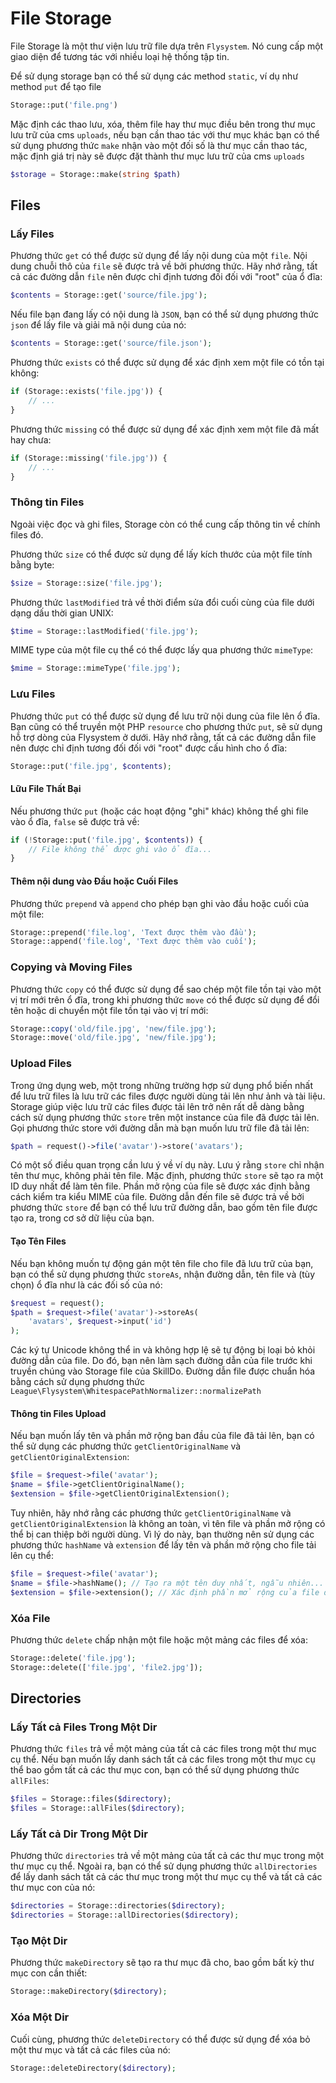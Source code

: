 # File Storage

File Storage là một thư viện lưu trữ file dựa trên `Flysystem`. 
Nó cung cấp một giao diện để tương tác với nhiều loại hệ thống tập tin. 
>
Để sử dụng storage bạn có thể sử dụng các method `static`, ví dụ như method `put` để tạo file
```php
Storage::put('file.png')
```

Mặc định các thao lưu, xóa, thêm file hay thư mục điều bên trong thư mục lưu trữ của cms `uploads`, 
nếu bạn cần thao tác với thư mục khác bạn có thể sử dụng phương thức `make` nhận vào một đối số là thư mục cần thao tác, mặc định giá trị này sẽ được đặt thành thư mục lưu trữ của cms `uploads`
```php
$storage = Storage::make(string $path)
```

## Files

### Lấy Files

Phương thức `get` có thể được sử dụng để lấy nội dung của một `file`. Nội dung chuỗi thô của `file` sẽ được trả về bởi phương thức. 
Hãy nhớ rằng, tất cả các đường dẫn `file` nên được chỉ định tương đối đối với "root" của ổ đĩa:


```php
$contents = Storage::get('source/file.jpg');
```
Nếu file bạn đang lấy có nội dung là `JSON`, bạn có thể sử dụng phương thức `json` để lấy file và giải mã nội dung của nó:

```php
$contents = Storage::get('source/file.json');
```

Phương thức `exists` có thể được sử dụng để xác định xem một file có tồn tại không:

```php
if (Storage::exists('file.jpg')) {
    // ...
}
```
Phương thức `missing` có thể được sử dụng để xác định xem một file đã mất hay chưa:

```php
if (Storage::missing('file.jpg')) {
    // ...
}
```

### Thông tin Files

Ngoài việc đọc và ghi files, Storage còn có thể cung cấp thông tin về chính files đó. 
>
Phương thức `size` có thể được sử dụng để lấy kích thước của một file tính bằng byte:

```php
$size = Storage::size('file.jpg');
```
Phương thức `lastModified` trả về thời điểm sửa đổi cuối cùng của file dưới dạng dấu thời gian UNIX:

```php
$time = Storage::lastModified('file.jpg');
```
MIME type của một file cụ thể có thể được lấy qua phương thức `mimeType`:

```php
$mime = Storage::mimeType('file.jpg');
```

### Lưu Files

Phương thức `put` có thể được sử dụng để lưu trữ nội dung của file lên ổ đĩa. 
Bạn cũng có thể truyền một PHP `resource` cho phương thức `put`, sẽ sử dụng hỗ trợ dòng của Flysystem ở dưới. 
Hãy nhớ rằng, tất cả các đường dẫn file nên được chỉ định tương đối đối với "root" được cấu hình cho ổ đĩa:

```php
Storage::put('file.jpg', $contents);
```

#### Lữu File Thất Bại

Nếu phương thức `put` (hoặc các hoạt động "ghi" khác) không thể ghi file vào ổ đĩa, `false` sẽ được trả về:

```php
if (!Storage::put('file.jpg', $contents)) {
    // File không thể được ghi vào ổ đĩa...
}
```
#### Thêm nội dung vào Đầu hoặc Cuối Files

Phương thức `prepend` và `append` cho phép bạn ghi vào đầu hoặc cuối của một file:

```php
Storage::prepend('file.log', 'Text được thêm vào đầu');
Storage::append('file.log', 'Text được thêm vào cuối');
```

### Copying và Moving Files

Phương thức `copy` có thể được sử dụng để sao chép một file tồn tại vào một vị trí mới trên ổ đĩa, 
trong khi phương thức `move` có thể được sử dụng để đổi tên hoặc di chuyển một file tồn tại vào vị trí mới:

```php
Storage::copy('old/file.jpg', 'new/file.jpg');
Storage::move('old/file.jpg', 'new/file.jpg');
```

### Upload Files

Trong ứng dụng web, một trong những trường hợp sử dụng phổ biến nhất để lưu trữ files là lưu trữ các files được người dùng tải lên như ảnh và tài liệu.
Storage giúp việc lưu trữ các files được tải lên trở nên rất dễ dàng bằng cách sử dụng phương thức `store` trên một instance của file đã được tải lên. 
Gọi phương thức store với đường dẫn mà bạn muốn lưu trữ file đã tải lên:

```php
$path = request()->file('avatar')->store('avatars');
```

Có một số điều quan trọng cần lưu ý về ví dụ này. 
Lưu ý rằng `store` chỉ nhận tên thư mục, không phải tên file. 
Mặc định, phương thức `store` sẽ tạo ra một ID duy nhất để làm tên file. 
Phần mở rộng của file sẽ được xác định bằng cách kiểm tra kiểu MIME của file. 
Đường dẫn đến file sẽ được trả về bởi phương thức `store` để bạn có thể lưu trữ đường dẫn, bao gồm tên file được tạo ra, trong cơ sở dữ liệu của bạn.

#### Tạo Tên Files

Nếu bạn không muốn tự động gán một tên file cho file đã lưu trữ của bạn, bạn có thể sử dụng phương thức `storeAs`, nhận đường dẫn, tên file và (tùy chọn) ổ đĩa như là các đối số của nó:

```php
$request = request();
$path = $request->file('avatar')->storeAs(
    'avatars', $request->input('id')
);
```
Các ký tự Unicode không thể in và không hợp lệ sẽ tự động bị loại bỏ khỏi đường dẫn của file. Do đó, bạn nên làm sạch đường dẫn của file trước khi truyền chúng vào Storage file của SkillDo. Đường dẫn file được chuẩn hóa bằng cách sử dụng phương thức `League\Flysystem\WhitespacePathNormalizer::normalizePath`

#### Thông tin Files Upload

Nếu bạn muốn lấy tên và phần mở rộng ban đầu của file đã tải lên, bạn có thể sử dụng các phương thức `getClientOriginalName` và `getClientOriginalExtension`:

```php
$file = $request->file('avatar');
$name = $file->getClientOriginalName();
$extension = $file->getClientOriginalExtension();
```

Tuy nhiên, hãy nhớ rằng các phương thức `getClientOriginalName` và `getClientOriginalExtension` là không an toàn, 
vì tên file và phần mở rộng có thể bị can thiệp bởi người dùng. 
Vì lý do này, bạn thường nên sử dụng các phương thức `hashName` và `extension` để lấy tên và phần mở rộng cho file tải lên cụ thể:

```php
$file = $request->file('avatar');
$name = $file->hashName(); // Tạo ra một tên duy nhất, ngẫu nhiên...
$extension = $file->extension(); // Xác định phần mở rộng của file dựa trên kiểu MIME của file...
```

### Xóa File

Phương thức `delete` chấp nhận một file hoặc một mảng các files để xóa:

```php
Storage::delete('file.jpg');
Storage::delete(['file.jpg', 'file2.jpg']);
```

## Directories


### Lấy Tất cả Files Trong Một Dir

Phương thức `files` trả về một mảng của tất cả các files trong một thư mục cụ thể. 
Nếu bạn muốn lấy danh sách tất cả các files trong một thư mục cụ thể bao gồm tất cả các thư mục con, bạn có thể sử dụng phương thức `allFiles`:

```php
$files = Storage::files($directory);
$files = Storage::allFiles($directory);
```

### Lấy Tất cả Dir Trong Một Dir
Phương thức `directories` trả về một mảng của tất cả các thư mục trong một thư mục cụ thể. 
Ngoài ra, bạn có thể sử dụng phương thức `allDirectories` để lấy danh sách tất cả các thư mục trong một thư mục cụ thể và tất cả các thư mục con của nó:
```php
$directories = Storage::directories($directory);
$directories = Storage::allDirectories($directory);
```

### Tạo Một Dir
Phương thức `makeDirectory` sẽ tạo ra thư mục đã cho, bao gồm bất kỳ thư mục con cần thiết:

```php
Storage::makeDirectory($directory);
```

### Xóa Một Dir
Cuối cùng, phương thức `deleteDirectory` có thể được sử dụng để xóa bỏ một thư mục và tất cả các files của nó:

```php
Storage::deleteDirectory($directory);
```